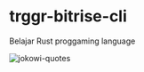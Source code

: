 # trggr-bitrise-cli

Belajar Rust proggaming language

![jokowi-quotes](https://user-images.githubusercontent.com/40734154/98979148-922c0500-254d-11eb-88c4-5595aa7b55c2.jpg)
